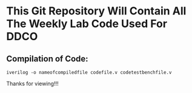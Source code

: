 # This Git Repository Will Contain All The Weekly Lab Code Used For DDCO

## Compilation of Code:

```iverilog -o nameofcompiledfile codefile.v codetestbenchfile.v```

Thanks for viewing!!!